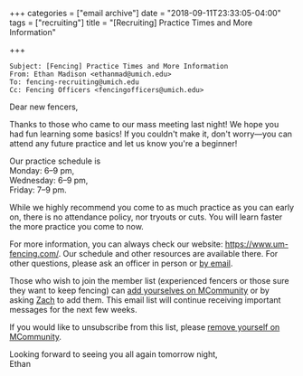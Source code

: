 +++
categories = ["email archive"]
date = "2018-09-11T23:33:05-04:00"
tags = ["recruiting"]
title = "[Recruiting] Practice Times and More Information"

+++

```
Subject: [Fencing] Practice Times and More Information
From: Ethan Madison <ethanmad@umich.edu>
To: fencing-recruiting@umich.edu
Cc: Fencing Officers <fencingofficers@umich.edu>
```

Dear new fencers,

Thanks to those who came to our mass meeting last night! We hope you had fun learning some basics! If you couldn't make it, don't worry—you can attend any future practice and let us know you're a beginner!

Our practice schedule is  
Monday: 6–9 pm,  
Wednesday: 6–9 pm,  
Friday: 7–9 pm.  

While we highly recommend you come to as much practice as you can early on, there is no attendance policy, nor tryouts or cuts. You will learn faster the more practice you come to now.

For more information, you can always check our website: https://www.um-fencing.com/. Our schedule and other resources are available there. For other questions, please ask an officer in person or [by email](fencingofficers@umich.edu).

Those who wish to join the member list (experienced fencers or those sure they want to keep fencing) can [add yourselves on MCommunity](https://mcommunity.umich.edu/#group:University%20of%20Michigan%20Fencing%20Club%20Members) or by asking [Zach](zezip@umich.edu) to add them.  This email list will continue receiving important messages for the next few weeks.

If you would like to unsubscribe from this list, please [remove yourself on MCommunity](https://mcommunity.umich.edu/#group:Fencing%20Recruiting%20Fall%202018).

Looking forward to seeing you all again tomorrow night,  
Ethan
